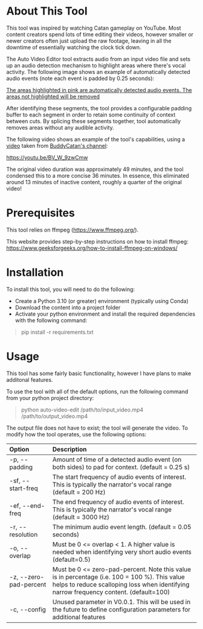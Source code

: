 # About This Tool

This tool was inspired by watching Catan gameplay on YouTube. Most content creators spend lots of time editing their videos,
however smaller or newer creators often just upload the raw footage, leaving in all the downtime of essentially 
watching the clock tick down.

The Auto Video Editor tool extracts audio from an input video file and sets up an audio detection mechanism to highlight
areas where there's vocal activity. The following image shows an example of automatically detected audio events 
(note each event is padded by 0.25 seconds):

[The areas highlighted in pink are automatically detected audio events. The areas not highlighted will be removed](https://github.com/mysterylektro/AutoVideoEditor/blob/master/resources/example_audio_detection.png?raw=true)

After identifying these segments, the tool provides a configurable padding buffer to
each segment in order to retain some continuity of context between cuts. By splicing these segments together, 
tool automatically removes areas without any audible activity.

The following video shows an example of the tool's capabilities, using a [video](https://www.youtube.com/watch?v=DpuKO_rsptI
) taken from [BuddyCatan's channel](https://www.youtube.com/@buddycatan):

https://youtu.be/BV_W_9zwCmw

The original video duration was approximately 49 minutes, and the tool condensed this to a more concise 36 minutes. 
In essence, this eliminated around 13 minutes of inactive content, roughly a quarter of the original video! 


# Prerequisites

This tool relies on ffmpeg (https://www.ffmpeg.org/).

This website provides step-by-step instructions on how to install ffmpeg: https://www.geeksforgeeks.org/how-to-install-ffmpeg-on-windows/

# Installation

To install this tool, you will need to do the following:

- Create a Python 3.10 (or greater) environment (typically using Conda)
- Download the content into a project folder
- Activate your python environment and install the required dependencies with the following command:
> pip install -r requirements.txt

# Usage

This tool has some fairly basic functionality, however I have plans to make additonal features.

To use the tool with all of the default options, run the following command from your python project directory:

> python auto-video-edit /path/to/input_video.mp4 /path/to/output_video.mp4
 
The output file does not have to exist; the tool will generate the video. To modify how the tool operates, 
use the following options:

| Option                 | Description                                                                                                                                                                             |
|:-----------------------|:----------------------------------------------------------------------------------------------------------------------------------------------------------------------------------------|
| -p, --padding          | Amount of time of a detected audio event (on both sides) to pad for context. (default = 0.25 s)                                                                                         |
| -sf, --start-freq      | The start frequency of audio events of interest. This is typically the narrator's vocal range (default = 200 Hz)                                                                        |
| -ef, --end-freq        | The end frequency of audio events of interest. This is typically the narrator's vocal range (default = 3000 Hz)                                                                         |
| -r, --resolution       | The minimum audio event length. (default = 0.05 seconds)                                                                                                                                |
| -o, --overlap          | Must be 0 <= overlap < 1. A higher value is needed when identifying very short audio events (default=0.5)                                                                               |
| -z, --zero-pad-percent | Must be 0 <= zero-pad-percent. Note this value is in percentage (i.e. 100 = 100 %). This value helps to reduce scalloping loss when identifying narrow frequency content. (default=100) |
| -c, --config           | Unused parameter in V0.0.1. This will be used in the future to define configuration parameters for additional features                                                                  |


